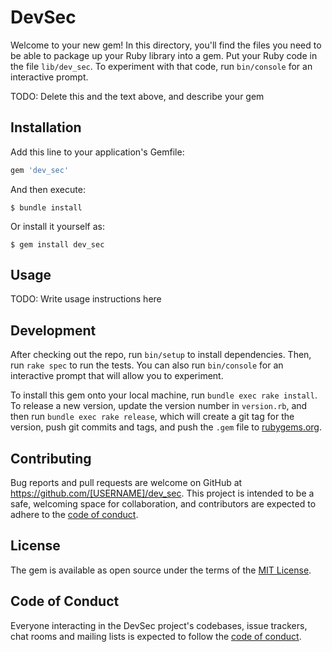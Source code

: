 # DevSec

Welcome to your new gem! In this directory, you'll find the files you need to be able to package up your Ruby library into a gem. Put your Ruby code in the file `lib/dev_sec`. To experiment with that code, run `bin/console` for an interactive prompt.

TODO: Delete this and the text above, and describe your gem

## Installation

Add this line to your application's Gemfile:

```ruby
gem 'dev_sec'
```

And then execute:

    $ bundle install

Or install it yourself as:

    $ gem install dev_sec

## Usage

TODO: Write usage instructions here

## Development

After checking out the repo, run `bin/setup` to install dependencies. Then, run `rake spec` to run the tests. You can also run `bin/console` for an interactive prompt that will allow you to experiment.

To install this gem onto your local machine, run `bundle exec rake install`. To release a new version, update the version number in `version.rb`, and then run `bundle exec rake release`, which will create a git tag for the version, push git commits and tags, and push the `.gem` file to [rubygems.org](https://rubygems.org).

## Contributing

Bug reports and pull requests are welcome on GitHub at https://github.com/[USERNAME]/dev_sec. This project is intended to be a safe, welcoming space for collaboration, and contributors are expected to adhere to the [code of conduct](https://github.com/[USERNAME]/dev_sec/blob/master/CODE_OF_CONDUCT.md).


## License

The gem is available as open source under the terms of the [MIT License](https://opensource.org/licenses/MIT).

## Code of Conduct

Everyone interacting in the DevSec project's codebases, issue trackers, chat rooms and mailing lists is expected to follow the [code of conduct](https://github.com/[USERNAME]/dev_sec/blob/master/CODE_OF_CONDUCT.md).
